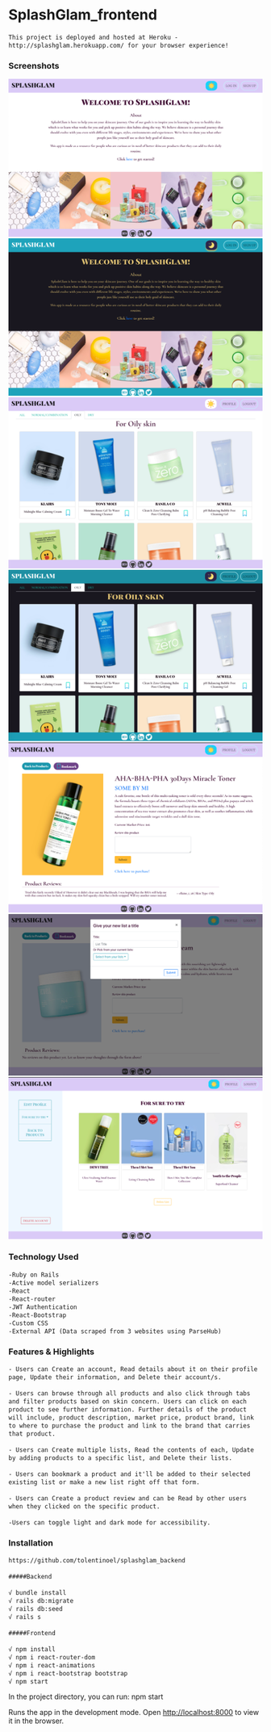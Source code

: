 
# SplashGlam_frontend
    This project is deployed and hosted at Heroku - http://splashglam.herokuapp.com/ for your browser experience!


### Screenshots
   ![Home Page on light mode](https://github.com/tolentinoel/splashglam_frontend/blob/main/src/screenshots/LightMode_home.png)
   ![Home Page on dark mode](https://github.com/tolentinoel/splashglam_frontend/blob/main/src/screenshots/DarkMode_home.png)
   ![Product List on light mode](https://github.com/tolentinoel/splashglam_frontend/blob/main/src/screenshots/LightMode_main.png)
   ![Product List on dark mode](https://github.com/tolentinoel/splashglam_frontend/blob/main/src/screenshots/DarkMode_main.png)
   ![Example product page](https://github.com/tolentinoel/splashglam_frontend/blob/main/src/screenshots/productpage.png)
   ![Creating list](https://github.com/tolentinoel/splashglam_frontend/blob/main/src/screenshots/CreateList.png)
   ![Viewing bookmarked products](https://github.com/tolentinoel/splashglam_frontend/blob/main/src/screenshots/ViewLists.png)

### Technology Used
    -Ruby on Rails
    -Active model serializers
    -React
    -React-router
    -JWT Authentication
    -React-Bootstrap
    -Custom CSS
    -External API (Data scraped from 3 websites using ParseHub)

### Features & Highlights
    - Users can Create an account, Read details about it on their profile page, Update their information, and Delete their account/s.

    - Users can browse through all products and also click through tabs and filter products based on skin concern. Users can click on each product to see further information. Further details of the product will include, product description, market price, product brand, link to where to purchase the product and link to the brand that carries that product.

    - Users can Create multiple lists, Read the contents of each, Update by adding products to a specific list, and Delete their lists.

    - Users can bookmark a product and it'll be added to their selected existing list or make a new list right off that form.

    - Users can Create a product review and can be Read by other users when they clicked on the specific product.

    -Users can toggle light and dark mode for accessibility.

### Installation
    https://github.com/tolentinoel/splashglam_backend

    #####Backend

    √ bundle install
    √ rails db:migrate
    √ rails db:seed
    √ rails s

    #####Frontend

    √ npm install
    √ npm i react-router-dom
    √ npm i react-animations
    √ npm i react-bootstrap bootstrap
    √ npm start

In the project directory, you can run:
npm start

Runs the app in the development mode.
Open [http://localhost:8000](http://localhost:8000) to view it in the browser.

